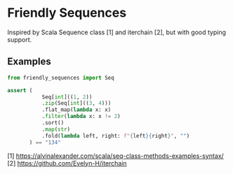 # Friendly Sequences

Inspired by Scala Sequence class [1] and iterchain [2],
but with good typing support.

## Examples

```python
from friendly_sequences import Seq

assert (
           Seq[int]((1, 2))
           .zip(Seq[int]((3, 4)))
           .flat_map(lambda x: x)
           .filter(lambda x: x != 2)
           .sort()
           .map(str)
           .fold(lambda left, right: f"{left}{right}", "")
       ) == "134"
```

[1] https://alvinalexander.com/scala/seq-class-methods-examples-syntax/
[2] https://github.com/Evelyn-H/iterchain
